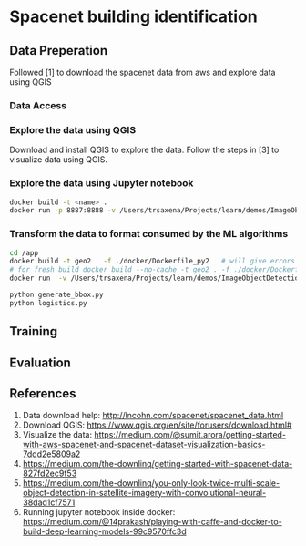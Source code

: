 # Spacenet building identification

## Data Preperation
Followed [1] to download the spacenet data from aws and explore data using QGIS
### Data Access

### Explore the data using QGIS
Download and install QGIS to explore the data. Follow the steps in [3] to visualize data using QGIS. 

### Explore the data using Jupyter notebook

```bash
docker build -t <name> .
docker run -p 8887:8888 -v /Users/trsaxena/Projects/learn/demos/ImageObjectDetection/spacenet_building_detection/notebooks:/model1/notebooks -v /Users/trsaxena/Projects/learn/demos/ImageObjectDetection/spacenet_building_detection/data:/model1/data -it <name>
``` 

### Transform the data to format consumed by the ML algorithms 
```bash
cd /app
docker build -t geo2 . -f ./docker/Dockerfile_py2   # will give errors but build successfully
# for fresh build docker build --no-cache -t geo2 . -f ./docker/Dockerfile_py2 
docker run  -v /Users/trsaxena/Projects/learn/demos/ImageObjectDetection/spacenet_building_detection/data:/workspace/data -it geo /bin/bash
```


```bash
python generate_bbox.py
python logistics.py
```

## Training

## Evaluation
 

## References 
1. Data download help: http://lncohn.com/spacenet/spacenet_data.html
2. Download QGIS: https://www.qgis.org/en/site/forusers/download.html# 
3. Visualize the data: https://medium.com/@sumit.arora/getting-started-with-aws-spacenet-and-spacenet-dataset-visualization-basics-7ddd2e5809a2
4. https://medium.com/the-downlinq/getting-started-with-spacenet-data-827fd2ec9f53
5. https://medium.com/the-downlinq/you-only-look-twice-multi-scale-object-detection-in-satellite-imagery-with-convolutional-neural-38dad1cf7571
6. Running jupyter notebook inside docker: https://medium.com/@14prakash/playing-with-caffe-and-docker-to-build-deep-learning-models-99c9570ffc3d


